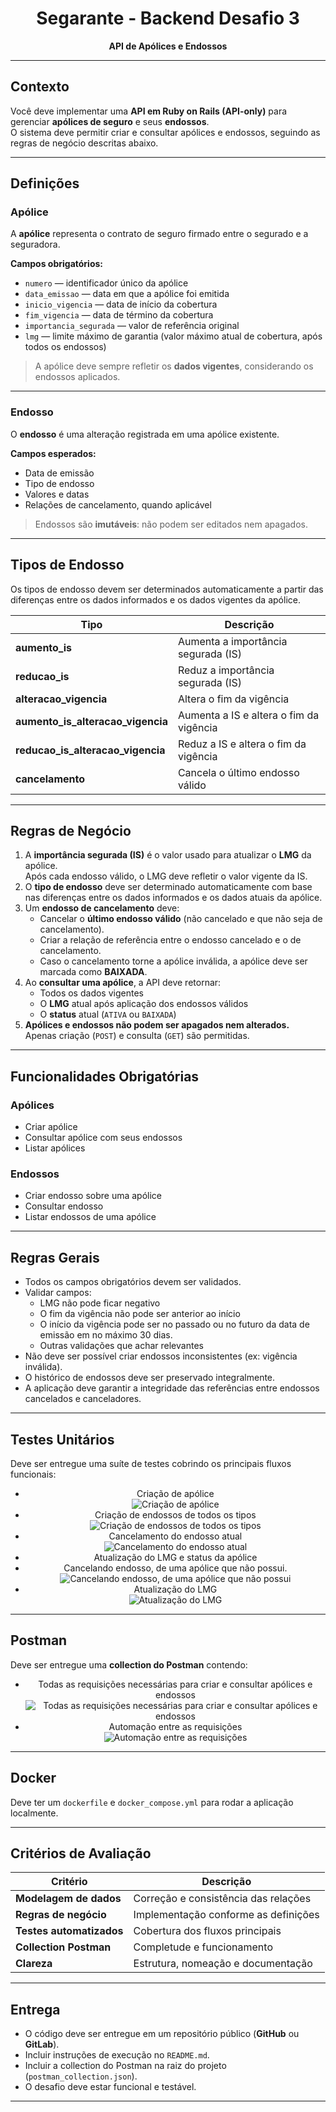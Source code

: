# <div align="center">Segarante - Backend Desafio 3</div>

<div align="center">
  <b>API de Apólices e Endossos</b>
</div>

---

## Contexto
Você deve implementar uma <b>API em Ruby on Rails (API-only)</b> para gerenciar <b>apólices de seguro</b> e seus <b>endossos</b>.<br>
O sistema deve permitir criar e consultar apólices e endossos, seguindo as regras de negócio descritas abaixo.

---

## Definições

### Apólice
A <b>apólice</b> representa o contrato de seguro firmado entre o segurado e a seguradora.

**Campos obrigatórios:**
- <code>numero</code> — identificador único da apólice
- <code>data_emissao</code> — data em que a apólice foi emitida
- <code>inicio_vigencia</code> — data de início da cobertura
- <code>fim_vigencia</code> — data de término da cobertura
- <code>importancia_segurada</code> — valor de referência original
- <code>lmg</code> — limite máximo de garantia (valor máximo atual de cobertura, após todos os endossos)

> A apólice deve sempre refletir os <b>dados vigentes</b>, considerando os endossos aplicados.

---

### Endosso
O <b>endosso</b> é uma alteração registrada em uma apólice existente.

**Campos esperados:**
- Data de emissão
- Tipo de endosso
- Valores e datas
- Relações de cancelamento, quando aplicável

> Endossos são <b>imutáveis</b>: não podem ser editados nem apagados.

---

## Tipos de Endosso
Os tipos de endosso devem ser determinados automaticamente a partir das diferenças entre os dados informados e os dados vigentes da apólice.

<div align="center">

| Tipo                            | Descrição                               |
| ------------------------------- | ----------------------------------------|
| <b>aumento_is</b>                    | Aumenta a importância segurada (IS)     |
| <b>reducao_is</b>                    | Reduz a importância segurada (IS)       |
| <b>alteracao_vigencia</b>            | Altera o fim da vigência                |
| <b>aumento_is_alteracao_vigencia</b> | Aumenta a IS e altera o fim da vigência |
| <b>reducao_is_alteracao_vigencia</b> | Reduz a IS e altera o fim da vigência   |
| <b>cancelamento</b>                  | Cancela o último endosso válido         |

</div>

---

## Regras de Negócio

1. A <b>importância segurada (IS)</b> é o valor usado para atualizar o <b>LMG</b> da apólice.<br>
   Após cada endosso válido, o LMG deve refletir o valor vigente da IS.
2. O <b>tipo de endosso</b> deve ser determinado automaticamente com base nas diferenças entre os dados informados e os dados atuais da apólice.
3. Um <b>endosso de cancelamento</b> deve:
    - Cancelar o <b>último endosso válido</b> (não cancelado e que não seja de cancelamento).
    - Criar a relação de referência entre o endosso cancelado e o de cancelamento.
    - Caso o cancelamento torne a apólice inválida, a apólice deve ser marcada como <b>BAIXADA</b>.
4. Ao <b>consultar uma apólice</b>, a API deve retornar:
    - Todos os dados vigentes
    - O <b>LMG</b> atual após aplicação dos endossos válidos
    - O <b>status</b> atual (<code>ATIVA</code> ou <code>BAIXADA</code>)
5. <b>Apólices e endossos não podem ser apagados nem alterados.</b><br>
   Apenas criação (<code>POST</code>) e consulta (<code>GET</code>) são permitidas.

---

## Funcionalidades Obrigatórias

### Apólices
- Criar apólice
- Consultar apólice com seus endossos
- Listar apólices

### Endossos
- Criar endosso sobre uma apólice
- Consultar endosso
- Listar endossos de uma apólice

---

## Regras Gerais
- Todos os campos obrigatórios devem ser validados.
- Validar campos:
  - LMG não pode ficar negativo
  - O fim da vigência não pode ser anterior ao início
  - O início da vigência pode ser no passado ou no futuro da data de emissão em no máximo 30 dias.
  - Outras validações que achar relevantes
- Não deve ser possível criar endossos inconsistentes (ex: vigência inválida).
- O histórico de endossos deve ser preservado integralmente.
- A aplicação deve garantir a integridade das referências entre endossos cancelados e canceladores.

---

## Testes Unitários
Deve ser entregue uma suíte de testes cobrindo os principais fluxos funcionais:

<div align="center">

- Criação de apólice<br>
  ![Criação de apólice](imgs/img.png)
- Criação de endossos de todos os tipos<br>
  ![Criação de endossos de todos os tipos](imgs/img_1.png)
- Cancelamento do endosso atual<br>
  ![Cancelamento do endosso atual](imgs/img_2.png)
- Atualização do LMG e status da apólice<br>
- Cancelando endosso, de uma apólice que não possui.<br>
  ![Cancelando endosso, de uma apólice que não possui](imgs/img_3.png)
- Atualização do LMG<br>
  ![Atualização do LMG](imgs/img_4.png)

</div>

---

## Postman
Deve ser entregue uma <b>collection do Postman</b> contendo:

<div align="center">

- Todas as requisições necessárias para criar e consultar apólices e endossos<br>
  ![Todas as requisições necessárias para criar e consultar apólices e endossos](img_1.png)
- Automação entre as requisições<br>
  ![Automação entre as requisições](img.png)

</div>

---

## Docker
Deve ter um <code>dockerfile</code> e <code>docker_compose.yml</code> para rodar a aplicação localmente.

---

## Critérios de Avaliação
<div align="center">

| Critério                 | Descrição                            |
| ------------------------ | ------------------------------------ |
| <b>Modelagem de dados</b>   | Correção e consistência das relações |
| <b>Regras de negócio</b>    | Implementação conforme as definições |
| <b>Testes automatizados</b> | Cobertura dos fluxos principais      |
| <b>Collection Postman</b>   | Completude e funcionamento           |
| <b>Clareza</b>              | Estrutura, nomeação e documentação   |

</div>

---

## Entrega
- O código deve ser entregue em um repositório público (<b>GitHub</b> ou <b>GitLab</b>).
- Incluir instruções de execução no <code>README.md</code>.
- Incluir a collection do Postman na raiz do projeto (<code>postman_collection.json</code>).
- O desafio deve estar funcional e testável.

---

